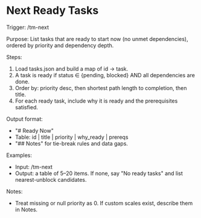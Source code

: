 # Next Ready Tasks

Trigger: /tm-next

Purpose: List tasks that are ready to start now (no unmet dependencies), ordered by priority and dependency depth.

Steps:
1. Load tasks.json and build a map of id → task.
2. A task is ready if status ∈ {pending, blocked} AND all dependencies are done.
3. Order by: priority desc, then shortest path length to completion, then title.
4. For each ready task, include why it is ready and the prerequisites satisfied.

Output format:
- "# Ready Now"
- Table: id | title | priority | why_ready | prereqs
- "## Notes" for tie-break rules and data gaps.

Examples:
- Input: /tm-next
- Output: a table of 5–20 items. If none, say "No ready tasks" and list nearest-unblock candidates.

Notes:
- Treat missing or null priority as 0. If custom scales exist, describe them in Notes.
